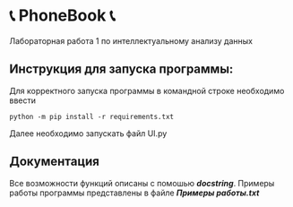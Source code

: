 # :telephone_receiver: PhoneBook :telephone_receiver:
Лабораторная работа 1 по интеллектуальному анализу данных
## Инструкция для запуска программы:
Для корректного запуска программы в командной строке необходимо ввести
```
python -m pip install -r requirements.txt
```
Далее необходимо запускать файл UI.py

## Документация
Все возможности функций описаны с помошью ***docstring***. Примеры работы программы представлены в файле ***Примеры работы.txt***
